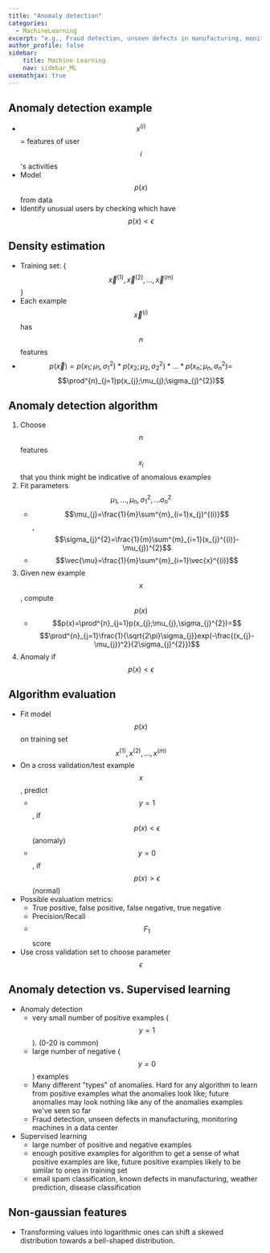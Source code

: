 ```yaml
---
title: "Anomaly detection"
categories:
  - MachineLearning 
excerpt: "e.g., Fraud detection, unseen defects in manufacturing, monitoring machines in a data center"
author_profile: false
sidebar:
    title: Machine Learning
    nav: sidebar_ML
usemathjax: true
---
```


## Anomaly detection example

- $$x^{(i)}$$ = features of user $$i$$'s activities
- Model $$p(x)$$ from data
- Identify unusual users by checking which have $$p(x)<\epsilon$$

## Density estimation

- Training set: {$$\vec{x}^{(1)},\vec{x}^{(2)},...,\vec{x}^{(m)}$$}
- Each example $$\vec{x}^{(i)}$$ has $$n$$ features
- $$p(\vec{x})=p(x_{1};\mu_{1},\sigma_{1}^{2})*p(x_{2};\mu_{2},\sigma_{2}^{2})*\ldots*p(x_{n};\mu_{n},\sigma_{n}^{2})=$$ $$\prod^{n}_{j=1}p(x_{j};\mu_{j};\sigma_{j}^{2})$$

## Anomaly detection algorithm

1.  Choose $$n$$ features $$x_i$$ that you think might be indicative of anomalous examples
2.  Fit parameters $$\mu_{1},...,\mu_{n},\sigma_{1}^{2},...\sigma_{n}^{2}$$
    - $$\mu_{j}=\frac{1}{m}\sum^{m}_{i=1}x_{j}^{(i)}$$, $$\sigma_{j}^{2}=\frac{1}{m}\sum^{m}_{i=1}(x_{j}^{(i)}-\mu_{j})^{2}$$
    - $$\vec{\mu}=\frac{1}{m}\sum^{m}_{i=1}\vec{x}^{(i)}$$
3.  Given new example $$x$$, compute $$p(x)$$
    - $$p(x)=\prod^{n}_{j=1}p(x_{j};\mu_{j},\sigma_{j}^{2})=$$ $$\prod^{n}_{j=1}\frac{1}{\sqrt{2\pi}\sigma_{j}}exp(-\frac{(x_{j}-\mu_{j})^2}{2\sigma_{j}^{2}})$$
4.  Anomaly if $$p(x)<\epsilon$$

## Algorithm evaluation

- Fit model $$p(x)$$ on training set $$x^{(1)},x^{(2)},...,x^{(m)}$$
- On a cross validation/test example $$x$$, predict
  - $$y=1$$, if $$p(x)<\epsilon$$ (anomaly)
  - $$y=0$$, if $$p(x)>\epsilon$$ (normal)
- Possible evaluation metrics:
  - True positive, false positive, false negative, true negative
  - Precision/Recall
  - $$F_{1}$$ score
- Use cross validation set to choose parameter $$\epsilon$$

## Anomaly detection vs. Supervised learning

- Anomaly detection
  - very small number of positive examples ($$y=1$$). (0-20 is common)
  - large number of negative ($$y=0$$) examples
  - Many different "types" of anomalies. Hard for any algorithm to learn from positive examples what the anomalies look like; future anomalies may look nothing like any of the anomalies examples we've seen so far
  - Fraud detection, unseen defects in manufacturing, monitoring machines in a data center
- Supervised learning
  - large number of positive and negative examples
  - enough positive examples for algorithm to get a sense of what positive examples are like, future positive examples likely to be similar to ones in training set
  - email spam classification, known defects in manufacturing, weather prediction, disease classification

## Non-gaussian features

- Transforming values into logarithmic ones can shift a skewed distribution towards a bell-shaped distribution.
